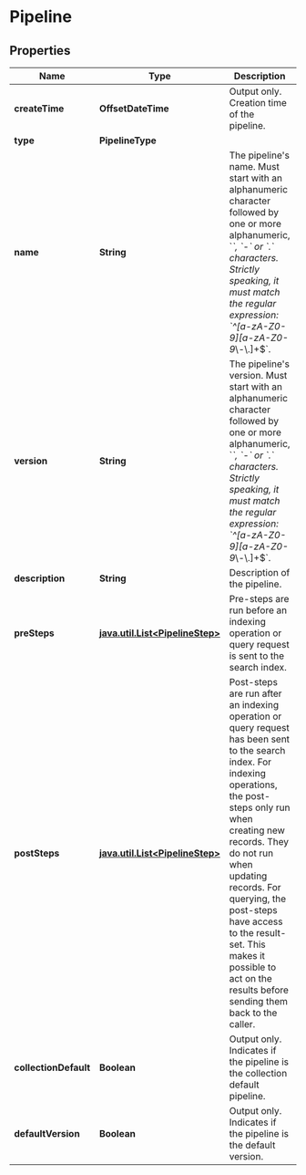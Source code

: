 

# Pipeline


## Properties

Name | Type | Description | Notes
------------ | ------------- | ------------- | -------------
**createTime** | **OffsetDateTime** | Output only. Creation time of the pipeline. |  [optional] [readonly]
**type** | **PipelineType** |  | 
**name** | **String** | The pipeline&#39;s name.  Must start with an alphanumeric character followed by one or more alphanumeric, &#x60;_&#x60;, &#x60;-&#x60; or &#x60;.&#x60; characters. Strictly speaking, it must match the regular expression: &#x60;^[a-zA-Z0-9][a-zA-Z0-9_\\-\\.]+$&#x60;. | 
**version** | **String** | The pipeline&#39;s version.  Must start with an alphanumeric character followed by one or more alphanumeric, &#x60;_&#x60;, &#x60;-&#x60; or &#x60;.&#x60; characters. Strictly speaking, it must match the regular expression: &#x60;^[a-zA-Z0-9][a-zA-Z0-9_\\-\\.]+$&#x60;. | 
**description** | **String** | Description of the pipeline. |  [optional]
**preSteps** | [**java.util.List&lt;PipelineStep&gt;**](PipelineStep.md) | Pre-steps are run before an indexing operation or query request is sent to the search index. |  [optional]
**postSteps** | [**java.util.List&lt;PipelineStep&gt;**](PipelineStep.md) | Post-steps are run after an indexing operation or query request has been sent to the search index.  For indexing operations, the post-steps only run when creating new records. They do not run when updating records.  For querying, the post-steps have access to the result-set. This makes it possible to act on the results before sending them back to the caller. |  [optional]
**collectionDefault** | **Boolean** | Output only. Indicates if the pipeline is the collection default pipeline. |  [optional] [readonly]
**defaultVersion** | **Boolean** | Output only. Indicates if the pipeline is the default version. |  [optional] [readonly]



